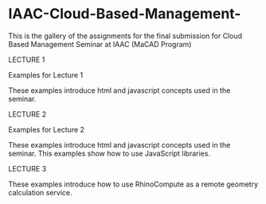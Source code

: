 # IAAC-Cloud-Based-Management-

This is the gallery of the assignments for the final submission for Cloud Based Management Seminar at IAAC (MaCAD Program)

LECTURE 1

Examples for Lecture 1

These examples introduce html and javascript concepts used in the seminar.



LECTURE 2

Examples for Lecture 2

These examples introduce html and javascript concepts used in the seminar. This examples show how to use JavaScript libraries.



LECTURE 3

These examples introduce how to use RhinoCompute as a remote geometry calculation service.

